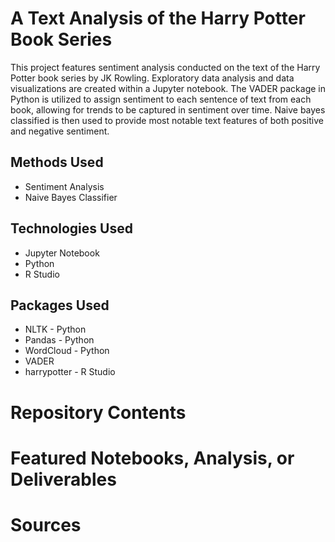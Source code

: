 # A Text Analysis of the Harry Potter Book Series
This project features sentiment analysis conducted on the text of the Harry Potter book series by JK Rowling. Exploratory data analysis and data visualizations are created within a Jupyter notebook. The VADER package in Python is utilized to assign sentiment to each sentence of text from each book, allowing for trends to be captured in sentiment over time. Naive bayes classified is then used to provide most notable text features of both positive and negative sentiment.

## Methods Used
* Sentiment Analysis
* Naive Bayes Classifier

## Technologies Used
* Jupyter Notebook
* Python
* R Studio

## Packages Used
* NLTK - Python
* Pandas - Python
* WordCloud - Python
* VADER
* harrypotter - R Studio

# Repository Contents

# Featured Notebooks, Analysis, or Deliverables

# Sources
